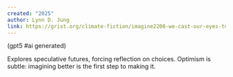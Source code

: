 ```yaml
---
created: "2025"
author: Lynn D. Jung
link: https://grist.org/climate-fiction/imagine2200-we-cast-our-eyes-to-the-unknowable-now/
---
```

(gpt5 #ai generated)

Explores speculative futures, forcing reflection on choices. Optimism is subtle: imagining better is the first step to making it.